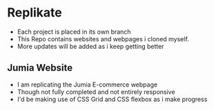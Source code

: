 # Replikate
* Each project is placed in its own branch
* This Repo contains websites and webpages i cloned myself.
* More updates will be added as i keep getting better 


## Jumia Website  
* I am replicating the Jumia E-commerce webpage 
* Though not fully completed and not entirely responsive 
* I'd be making use of CSS Grid and CSS flexbox as i make progress 



